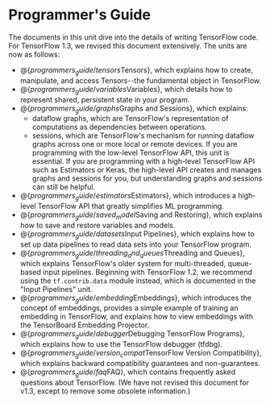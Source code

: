 # Programmer's Guide

The documents in this unit dive into the details of writing TensorFlow
code.  For TensorFlow 1.3, we revised this document extensively.
The units are now as follows:

  * @{$programmers_guide/tensors$Tensors}, which explains how to create,
    manipulate, and access Tensors--the fundamental object in TensorFlow.
  * @{$programmers_guide/variables$Variables}, which details how
    to represent shared, persistent state in your program.
  * @{$programmers_guide/graphs$Graphs and Sessions}, which explains:
      * dataflow graphs, which are TensorFlow's representation of computations
        as dependencies between operations.
      * sessions, which are TensorFlow's mechanism for running dataflow graphs
        across one or more local or remote devices.
    If you are programming with the low-level TensorFlow API, this unit
    is essential. If you are programming with a high-level TensorFlow API
    such as Estimators or Keras, the high-level API creates and manages
    graphs and sessions for you, but understanding graphs and sessions
    can still be helpful.
  * @{$programmers_guide/estimators$Estimators}, which introduces a high-level
    TensorFlow API that greatly simplifies ML programming.
  * @{$programmers_guide/saved_model$Saving and Restoring}, which
    explains how to save and restore variables and models.
  * @{$programmers_guide/datasets$Input Pipelines}, which explains how to
    set up data pipelines to read data sets into your TensorFlow program.
  * @{$programmers_guide/threading_and_queues$Threading and Queues}, which
    explains TensorFlow's older system for multi-threaded, queue-based input
    pipelines. Beginning with TensorFlow 1.2, we recommend using the
    `tf.contrib.data` module instead, which is documented in the
    "Input Pipelines" unit.
  * @{$programmers_guide/embedding$Embeddings}, which introduces the concept
    of embeddings, provides a simple example of training an embedding in
    TensorFlow, and explains how to view embeddings with the TensorBoard
    Embedding Projector.
  * @{$programmers_guide/debugger$Debugging TensorFlow Programs}, which
    explains how to use the TensorFlow debugger (tfdbg).
  * @{$programmers_guide/version_compat$TensorFlow Version Compatibility},
    which explains backward compatibility guarantees and non-guarantees.
  * @{$programmers_guide/faq$FAQ}, which contains frequently asked
    questions about TensorFlow. (We have not revised this document for v1.3,
    except to remove some obsolete information.)

